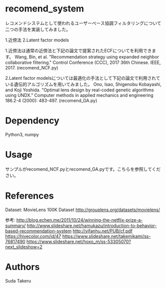# recomend_system

レコメンドシステムとして使われるユーザーベース協調フィルタリングについて二つの手法を実装してみました。

1.近傍法
2.Latent factor models

1.近傍法は通常の近傍法と下記の論文で提案されたECFについてを利用できます。
Wang, Bin, et al. "Recommendation strategy using expanded neighbor collaborative filtering." Control Conference (CCC), 2017 36th Chinese. IEEE, 2017.
(recomend_NCF.py)

2.Latent factor modelsについては最適化の手法として下記の論文で利用されている遺伝的アルゴリズムを用いてみました。
Ono, Isao, Shigenobu Kobayashi, and Koji Yoshida. "Optimal lens design by real-coded genetic algorithms using UNDX." Computer methods in applied mechanics and engineering 186.2-4 (2000): 483-497.
(recomend_GA.py)

# Dependency
Python3, numpy

# Usage
サンプルがrecomend_NCF.pyとrecomend_GA.pyです。こちらを参照してください。

# References
Dataset: MovieLens 100K Dataset
http://grouplens.org/datasets/movielens/

参考:
http://blog.echen.me/2011/10/24/winning-the-netflix-prize-a-summary/
http://www.slideshare.net/hamukazu/introduction-to-behavior-based-recommendation-system 
http://yifanhu.net/PUB/cf.pdf
https://hivecolor.com/id/47
https://www.slideshare.net/takemikami/ss-76817490
https://www.slideshare.net/hoxo_m/ss-53305070?next_slideshow=2 

# Authors
Suda Takeru
